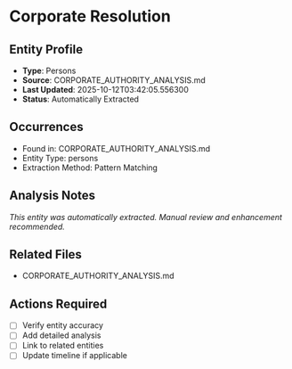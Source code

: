 # Corporate Resolution

## Entity Profile
- **Type**: Persons
- **Source**: CORPORATE_AUTHORITY_ANALYSIS.md
- **Last Updated**: 2025-10-12T03:42:05.556300
- **Status**: Automatically Extracted

## Occurrences
- Found in: CORPORATE_AUTHORITY_ANALYSIS.md
- Entity Type: persons
- Extraction Method: Pattern Matching

## Analysis Notes
*This entity was automatically extracted. Manual review and enhancement recommended.*

## Related Files
- CORPORATE_AUTHORITY_ANALYSIS.md

## Actions Required
- [ ] Verify entity accuracy
- [ ] Add detailed analysis
- [ ] Link to related entities
- [ ] Update timeline if applicable
